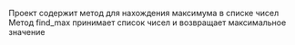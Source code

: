 Проект содержит метод для нахождения максимума в списке чисел
Метод find_max принимает список чисел и возвращает максимальное значение
